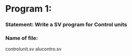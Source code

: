 # Program 1: 
### Statement: Write a SV program for Control units

### Name of file:
controlunit.sv
alucontro.sv
